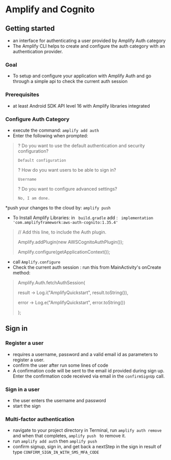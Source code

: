 # Amplify and Cognito
## Getting started
* an interface for authenticating a user provided by Amplify Auth category
* The Amplify CLI helps to create and configure the auth category with an authentication provider.

### Goal
* To setup and configure your application with Amplify Auth and go through a simple api to check the current auth session

### Prerequisites
* at least Android SDK API level 16 with Amplify libraries integrated

### Configure Auth Category
* execute the command: `amplify add auth`
* Enter the following when prompted:

>? Do you want to use the default authentication and security configuration?
>
>    `Default configuration`
>
>? How do you want users to be able to sign in?
>
>    `Username`
>
>? Do you want to configure advanced settings?
>
>    `No, I am done.`
>
*push your changes to the cloud by: `amplify push`

* To Install Amplify Libraries: in ` build.gradle` add : ` implementation 'com.amplifyframework:aws-auth-cognito:1.35.4'`

>// Add this line, to include the Auth plugin.
>
>Amplify.addPlugin(new AWSCognitoAuthPlugin());
>
>Amplify.configure(getApplicationContext());

*  call `Amplify.configure`
* Check the current auth session : run this from MainActivity's onCreate method:
>Amplify.Auth.fetchAuthSession(
>
>    result -> Log.i("AmplifyQuickstart", result.toString()),
>
>    error -> Log.e("AmplifyQuickstart", error.toString())
>
>);

## Sign in
### Register a user
* requires a username, password and a valid email id as parameters to register a user.
* confirm the user after run some lines of code
* A confirmation code will be sent to the email id provided during sign up. Enter the confirmation code received via email in the `confirmSignUp` call.

### Sign in a user
*  the user enters the username and password 
*  start the sign 

### Multi-factor authentication
*  navigate to your project directory in Terminal, run `amplify auth remove` and when that completes, `amplify push ` to remove it.
* run `amplify add auth` then  `amplify push `
* confirm signup, sign in, and get back a nextStep in the sign in result of type `CONFIRM_SIGN_IN_WITH_SMS_MFA_CODE`